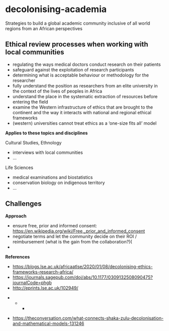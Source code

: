 # decolonising-academia
Strategies to build a global academic community inclusive of all world regions from an African perspectives



## Ethical review processes when working with local communities
- regulating the ways medical doctors conduct research on their patients
- safeguard against the exploitation of research participants
- determining what is acceptable behaviour or methodology for the researcher
- fully understand the position as researchers from an elite university in the context of the lives of peoples in Africa
- understand the place in the systematic extraction of resources before entering the field
- examine the Western infrastructure of ethics that are brought to the continent and the way it interacts with national and regional ethical frameworks
- (western) universities cannot treat ethics as a ‘one-size fits all’ model

**Applies to these topics and disciplines**

Cultural Studies, Ethnology
- interviews with local communities
- …

Life Sciences
- medical examinations and biostatistics
- conservation biology on indigenous territory
- …


**Challenges**
- 

**Approach**
- ensure free, prior and informed consent: https://en.wikipedia.org/wiki/Free,_prior_and_informed_consent
- negotiate terms and let the community decide on their ROI / reimbursement (what is the gain from the collaboration?)(
- 

**References**
- https://blogs.lse.ac.uk/africaatlse/2020/01/08/decolonising-ethics-frameworks-research-africa/
- https://journals.sagepub.com/doi/abs/10.1177/0309132508090475?journalCode=phgb
- http://eprints.lse.ac.uk/102949/
+ + +
- https://theconversation.com/what-connects-shaka-zulu-decolonisation-and-mathematical-models-131246
